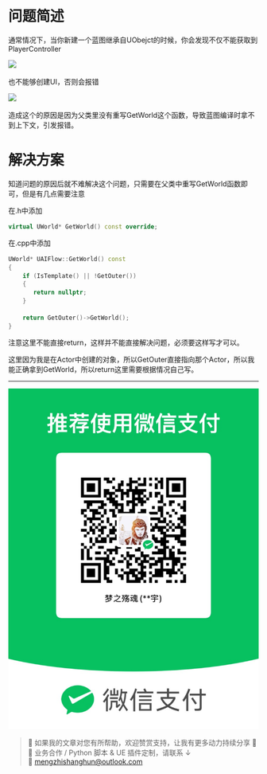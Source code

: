 # 问题简述

通常情况下，当你新建一个蓝图继承自UObejct的时候，你会发现不仅不能获取到PlayerController

![](https://raw.githubusercontent.com/mengzhishanghun/mengzhishanghun/main/Blog/Assets/Pasted%20image%2020250615205900.png)

也不能够创建UI，否则会报错

![](https://raw.githubusercontent.com/mengzhishanghun/mengzhishanghun/main/Blog/Assets/Pasted%20image%2020250615205934.png)

造成这个的原因是因为父类里没有重写GetWorld这个函数，导致蓝图编译时拿不到上下文，引发报错。

# 解决方案

知道问题的原因后就不难解决这个问题，只需要在父类中重写GetWorld函数即可，但是有几点需要注意

在.h中添加
```C++
virtual UWorld* GetWorld() const override;
```

在.cpp中添加

```C++
UWorld* UAIFlow::GetWorld() const  
{  
    if (IsTemplate() || !GetOuter())  
    {  
       return nullptr;  
    }  
  
    return GetOuter()->GetWorld();  
}
```

注意这里不能直接return，这样并不能直接解决问题，必须要这样写才可以。

这里因为我是在Actor中创建的对象，所以GetOuter直接指向那个Actor，所以我能正确拿到GetWorld，所以return这里需要根据情况自己写。

---

![微信支付](https://raw.githubusercontent.com/mengzhishanghun/mengzhishanghun/main/PayCodes/WeChatPay.jpg)

> 📢 如果我的文章对您有所帮助，欢迎赞赏支持，让我有更多动力持续分享 🙏  
> 💼 业务合作 / Python 脚本 & UE 插件定制，请联系 ↓  
> 📧 [mengzhishanghun@outlook.com](mengzhishanghun@outlook.com)